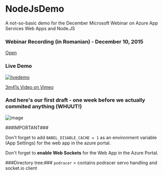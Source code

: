 # NodeJsDemo
A not-so-basic demo for the December Microsoft Webinar on Azure App Services Web Apps and Node.JS

### Webinar Recording (in Romanian) - December 10, 2015 ###
[Open](https://event.on24.com/interface/registration/autoreg/index.html?eventid=1096859&sessionid=1&key=E11FE6666C48C725947CCDA62E9BBB50)

### Live Demo ###
[![livedemo](https://cloud.githubusercontent.com/assets/6472374/11740443/215a924c-9ffb-11e5-9e2d-04f03da33165.gif)](https://vimeo.com/148595611)

[3m41s Video on Vimeo](https://vimeo.com/148595611)

### And here's our first draft - one week before we actually commited anything (WHUUT!) ###
![image](https://cloud.githubusercontent.com/assets/6472374/11752378/f1255d26-a047-11e5-9f57-96daad195813.png)

###IMPORTANT###

Don't forget to add `BABEL_DISABLE_CACHE = 1` as an environment variable (App Settings) for the web app in the azure portal.

Don't forget to __enable Web Sockets__ for the Web App in the Azure Portal.


###Directory tree:###
`podracer` = contains podracer servo handling and socket.io client
